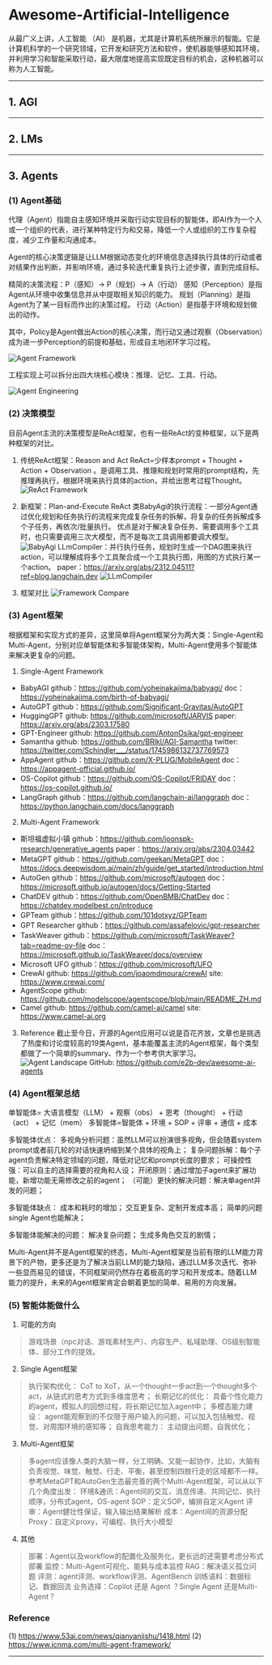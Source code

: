# Awesome-Artificial-Intelligence

从最广义上讲，人工智能 （AI） 是机器，尤其是计算机系统所展示的智能。它是计算机科学的一个研究领域，它开发和研究方法和软件，使机器能够感知其环境，并利用学习和智能采取行动，最大限度地提高实现既定目标的机会，这种机器可以称为人工智能。

---

## 1. AGI

---

## 2. LMs

---

## 3. Agents

### (1) Agent基础

代理（Agent）指能自主感知环境并采取行动实现目标的智能体，即AI作为一个人或一个组织的代表，进行某种特定行为和交易，降低一个人或组织的工作复杂程度，减少工作量和沟通成本。

Agent的核心决策逻辑是让LLM根据动态变化的环境信息选择执行具体的行动或者对结果作出判断，并影响环境，通过多轮迭代重复执行上述步骤，直到完成目标。

精简的决策流程：P（感知）-> P（规划）-> A（行动）
感知（Perception）是指Agent从环境中收集信息并从中提取相关知识的能力。
规划（Planning）是指Agent为了某一目标而作出的决策过程。
行动（Action）是指基于环境和规划做出的动作。

其中，Policy是Agent做出Action的核心决策，而行动又通过观察（Observation）成为进一步Perception的前提和基础，形成自主地闭环学习过程。

![Agent Framework](./assets/images/agent-framework.png)

工程实现上可以拆分出四大块核心模块：推理、记忆、工具、行动。

![Agent Engineering](./assets/images/agent-engineering.png)

### (2) 决策模型

目前Agent主流的决策模型是ReAct框架，也有一些ReAct的变种框架，以下是两种框架的对比。

1. 传统ReAct框架：Reason and Act
ReAct=少样本prompt + Thought + Action + Observation 。是调用工具、推理和规划时常用的prompt结构，先推理再执行，根据环境来执行具体的action，并给出思考过程Thought。
![ReAct Framework](./assets/images/react-framwork.png)

2. 新框架：Plan-and-Execute ReAct
类BabyAgi的执行流程：一部分Agent通过优化规划和任务执行的流程来完成复杂任务的拆解，将复杂的任务拆解成多个子任务，再依次/批量执行。
优点是对于解决复杂任务、需要调用多个工具时，也只需要调用三次大模型，而不是每次工具调用都要调大模型。
![BabyAgi](./assets/images/baby-agi.jpeg)
LLmCompiler：并行执行任务，规划时生成一个DAG图来执行action，可以理解成将多个工具聚合成一个工具执行图，用图的方式执行某一个action。
paper：https://arxiv.org/abs/2312.04511?ref=blog.langchain.dev
![LLmCompiler](./assets/images/llm-compiler.png)

3. 框架对比
![Framework Compare](./assets/images/framework-compare.png)

### (3) Agent框架

根据框架和实现方式的差异，这里简单将Agent框架分为两大类：Single-Agent和Multi-Agent，分别对应单智能体和多智能体架构，Multi-Agent使用多个智能体来解决更复杂的问题。

1. Single-Agent Framework
- BabyAGI
github：https://github.com/yoheinakajima/babyagi/
doc：https://yoheinakajima.com/birth-of-babyagi/
- AutoGPT
github：https://github.com/Significant-Gravitas/AutoGPT
- HuggingGPT
github: https://github.com/microsoft/JARVIS
paper: https://arxiv.org/abs/2303.17580
- GPT-Engineer
github: https://github.com/AntonOsika/gpt-engineer
- Samantha
github: https://github.com/BRlkl/AGI-Samantha
twitter: https://twitter.com/Schindler___/status/1745986132737769573
- AppAgent
github：https://github.com/X-PLUG/MobileAgent
doc：https://appagent-official.github.io/
- OS-Copilot
github：https://github.com/OS-Copilot/FRIDAY
doc：https://os-copilot.github.io/
- LangGraph
github：https://github.com/langchain-ai/langgraph
doc：https://python.langchain.com/docs/langgraph

2. Multi-Agent Framework
- 斯坦福虚拟小镇
github：https://github.com/joonspk-research/generative_agents
paper：https://arxiv.org/abs/2304.03442
- MetaGPT
github：https://github.com/geekan/MetaGPT
doc：https://docs.deepwisdom.ai/main/zh/guide/get_started/introduction.html
- AutoGen
github：https://github.com/microsoft/autogen
doc：https://microsoft.github.io/autogen/docs/Getting-Started
- ChatDEV
github：https://github.com/OpenBMB/ChatDev
doc：https://chatdev.modelbest.cn/introduce
- GPTeam
github：https://github.com/101dotxyz/GPTeam
- GPT Researcher
github：https://github.com/assafelovic/gpt-researcher
- TaskWeaver
github：https://github.com/microsoft/TaskWeaver?tab=readme-ov-file
doc：https://microsoft.github.io/TaskWeaver/docs/overview
- Microsoft UFO
github：https://github.com/microsoft/UFO
- CrewAI
github: https://github.com/joaomdmoura/crewAI
site: https://www.crewai.com/
- AgentScope
github: https://github.com/modelscope/agentscope/blob/main/README_ZH.md
- Camel
github: https://github.com/camel-ai/camel
site: https://www.camel-ai.org

3. Reference
截止至今日，开源的Agent应用可以说是百花齐放，文章也是挑选了热度和讨论度较高的19类Agent，基本能覆盖主流的Agent框架，每个类型都做了一个简单的summary、作为一个参考供大家学习。
![Agent Landscape](./assets/images/agent-landscape.png)
GitHub: https://github.com/e2b-dev/awesome-ai-agents

### (4) Agent框架总结

单智能体= 大语言模型（LLM） + 观察（obs） + 思考（thought） + 行动（act） + 记忆（mem）
多智能体=智能体 + 环境 + SOP + 评审 + 通信 + 成本

多智能体优点：
多视角分析问题：虽然LLM可以扮演很多视角，但会随着system prompt或者前几轮的对话快速坍缩到某个具体的视角上；
复杂问题拆解：每个子agent负责解决特定领域的问题，降低对记忆和prompt长度的要求；
可操控性强：可以自主的选择需要的视角和人设；
开闭原则：通过增加子agent来扩展功能，新增功能无需修改之前的agent；
（可能）更快的解决问题：解决单agent并发的问题；

多智能体缺点：
成本和耗时的增加；
交互更复杂、定制开发成本高；
简单的问题single Agent也能解决；

多智能体能解决的问题：
解决复杂问题；
生成多角色交互的剧情；

Multi-Agent并不是Agent框架的终态，Multi-Agent框架是当前有限的LLM能力背景下的产物，更多还是为了解决当前LLM的能力缺陷，通过LLM多次迭代、弥补一些显而易见的错误，不同框架间仍然存在着极高的学习和开发成本。随着LLM能力的提升，未来的Agent框架肯定会朝着更加的简单、易用的方向发展。

### (5) 智能体能做什么

1. 可能的方向
> 游戏场景（npc对话、游戏素材生产）、内容生产、私域助理、OS级别智能体、部分工作的提效。

2. Single Agent框架
> 执行架构优化：
CoT to XoT，从一个thought一步act到一个thought多个act，从链式的思考方式到多维度思考；
长期记忆的优化：
具备个性化能力的agent，模拟人的回想过程，将长期记忆加入agent中；
多模态能力建设：
agent能观察到的不仅限于用户输入的问题，可以加入包括触觉、视觉、对周围环境的感知等；
自我思考能力：
主动提出问题，自我优化；

3. Multi-Agent框架
> 多agent应该像人类的大脑一样，分工明确、又能一起协作，比如，大脑有负责视觉、味觉、触觉、行走、平衡，甚至控制四肢行走的区域都不一样。
参考MetaGPT和AutoGen生态最完善的两个Multi-Agent框架，可以从以下几个角度出发：
环境&通讯：Agent间的交互，消息传递、共同记忆、执行顺序，分布式agent，OS-agent
SOP：定义SOP，编排自定义Agent
评审：Agent健壮性保证，输入输出结果解析
成本：Agent间的资源分配
Proxy：自定义proxy，可编程、执行大小模型

4. 其他
> 部署：Agent以及workflow的配置化及服务化，更长远的还需要考虑分布式部署
监控：Multi-Agent可视化、能耗与成本监控
RAG：解决语义孤立问题
评测：agent评测、workflow评测、AgentBench
训练语料：数据标记、数据回流
业务选择：Copilot 还是 Agent ？Single Agent 还是Multi-Agent？

### Reference
(1) https://www.53ai.com/news/qianyanjishu/1418.html
(2) https://www.icnma.com/multi-agent-framework/

---
